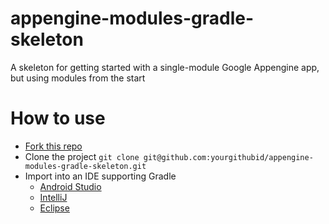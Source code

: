 # appengine-modules-gradle-skeleton
A skeleton for getting started with a single-module Google Appengine app, but using modules from the start

# How to use


* [Fork this repo](https://help.github.com/articles/fork-a-repo/#fork-an-example-repository)
* Clone the project
`git clone git@github.com:yourgithubid/appengine-modules-gradle-skeleton.git`
* Import into an IDE supporting Gradle
  * [Android Studio](http://stackoverflow.com/questions/25537126/android-studio-import-project-from-gradle)
  * [IntelliJ](https://www.jetbrains.com/idea/help/importing-project-from-gradle-model.html)
  * [Eclipse](http://stackoverflow.com/questions/10722773/import-existing-gradle-git-project-into-eclipse-for-example-hibernate-orm)
